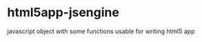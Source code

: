 html5app-jsengine
=================

javascript object with some functions usable for writing html5 app
